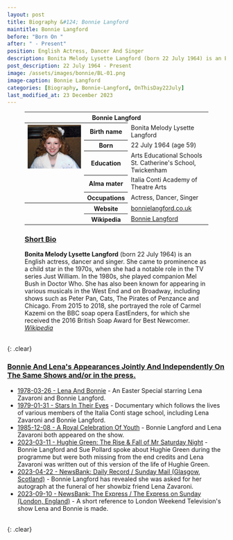 ```yaml
---
layout: post
title: Biography &#124; Bonnie Langford
maintitle: Bonnie Langford
before: "Born On "
after: " - Present"
position: English Actress, Dancer And Singer
description: Bonita Melody Lysette Langford (born 22 July 1964) is an English actress, dancer and singer. She came to prominence as a child star in the 1970s, when she had a notable role in the TV series Just William. In the 1980s, she played companion Mel Bush in Doctor Who. She has also been known for appearing in various musicals in the West End and on Broadway, including shows such as Peter Pan, Cats, The Pirates of Penzance and Chicago. From 2015 to 2018, she portrayed the role of Carmel Kazemi on the BBC soap opera EastEnders, for which she received the 2016 British Soap Award for Best Newcomer.
post_description: 22 July 1964 - Present
image: /assets/images/bonnie/BL-01.png
image-caption: Bonnie Langford
categories: [Biography, Bonnie-Langford, OnThisDay22July]
last_modified_at: 23 December 2023
---
```


<figure class="fig3">
<table>
<tr><th colspan="3">Bonnie Langford</th></tr>
<tr>
<th rowspan="6" class="top"><a href="/assets/images/bonnie/BL-01.png"><img src="/assets/images/bonnie/BL-01.png" class="full-width zoom-in" /></a></th>
</tr>
<tr><th style="width:20%;">Birth name</th><td>Bonita Melody Lysette Langford</td></tr>
<tr><th>Born</th><td>22 July 1964 (age 59)</td></tr>
<tr><th>Education</th><td>Arts Educational Schools St. Catherine's School, Twickenham</td></tr>
<tr><th>Alma mater</th><td>Italia Conti Academy of Theatre Arts</td></tr>
<tr><th>Occupations</th><td>Actress, Dancer, Singer</td></tr>
<tr class="split"><th rowspan="2"></th><th>Website</th><td><a class="external-link" href="https://www.bonnielangford.co.uk/">bonnielangford.co.uk</a></td></tr>
<tr><th>Wikipedia</th><td><a class="external-link" href="https://en.wikipedia.org/wiki/Bonnie_Langford">Bonnie Langford</a></td></tr>
</table>
</figure>

<figure class="fig3">
<h3 id="bio"><a href="#bio">Short Bio</a></h3>
<strong>Bonita Melody Lysette Langford</strong> (born 22 July 1964) is an English actress, dancer and singer. She came to prominence as a child star in the 1970s, when she had a notable role in the TV series Just William. In the 1980s, she played companion Mel Bush in Doctor Who. She has also been known for appearing in various musicals in the West End and on Broadway, including shows such as Peter Pan, Cats, The Pirates of Penzance and Chicago. From 2015 to 2018, she portrayed the role of Carmel Kazemi on the BBC soap opera EastEnders, for which she received the 2016 British Soap Award for Best Newcomer.
<cite><a class="external-link" href="https://en.wikipedia.org/wiki/Bonnie_Langford">Wikipedia</a></cite>
</figure>

<br />{: .clear}

<h3 id="bonnie"><a href="#bonnie">Bonnie And Lena's Appearances Jointly And Independently On The Same Shows and/or in the press.</a></h3>

* [1978-03-26 - Lena And Bonnie](/1978-03-26-lena-and-bonnie) - An Easter Special starring Lena Zavaroni and Bonnie Langford.
* [1979-01-31 - Stars In Their Eyes](/1979-01-31-stars-in-their-eyes) - Documentary which follows the lives of various members of the Italia Conti stage school, including Lena Zavaroni and Bonnie Langford.
* [1985-12-08 - A Royal Celebration Of Youth](/1985-12-08-a-royal-celebration-of-youth) - Bonnie Langford and Lena Zavaroni both appeared on the show.
* [2023-03-11 - Hughie Green: The Rise & Fall of Mr Saturday Night](/2023-03-11-hughie-green-the-rise-fall-of-mr-saturday-night) - Bonnie Langford and Sue Pollard spoke about Hughie Green during the programme but were both missing from the end credits and Lena Zavaroni was written out of this version of the life of Hughie Green.
* [2023-04-22 - NewsBank: Daily Record / Sunday Mail (Glasgow, Scotland)](/2023-04-22-Newsbank) - Bonnie Langford has revealed she was asked for her autograph at the funeral of her showbiz friend Lena Zavaroni.
* [2023-09-10 - NewsBank: The Express / The Express on Sunday (London, England)](/2023-09-10-Newsbank) - A short reference to London Weekend Television's show Lena and Bonnie is made.

<br />{: .clear}

<style>
@media screen and (orientation:portrait) {.top {vertical-align:top;}}
</style>

